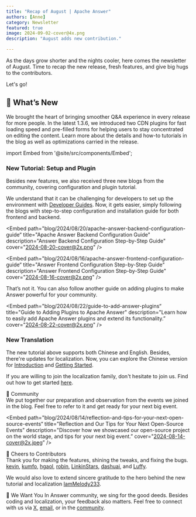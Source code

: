 ```yaml
---
title: "Recap of August | Apache Answer"
authors: [Anne]
category: Newsletter
featured: true
image: 2024-09-02-cover@4x.png
description: "August adds new contribution."

---
```


As the days grow shorter and the nights cooler, here comes the newsletter of August. Time to recap the new release, fresh features, and give big hugs to the contributors.

Let's go!

## 🌟 What’s New

We brought the heart of bringing smoother Q&A experience in every release for more people. In the latest 1.3.6, we introduced two CDN plugins for fast loading speed and pre-filled forms for helping users to stay concentrated on editing the content. 
Learn more about the details and how-to tutorials in the blog as well as optimizations carried in the release. 

import Embed from '@site/src/components/Embed';

<Embed
  path="/2024/08/15/answer-1.3.6-release/"
  title="Say Hi to Answer 1.3.6: Faster and Easier"
  description="This update brings features and improvements designed to enhance both user experience and loading speed."
  cover="2024-08-15-cover@2x.png"
 />



### New Tutorial: Setup and Plugin

Besides new features, we also received three new blogs from the community, covering configuration and plugin tutorial. 

We understand that it can be challenging for developers to set up the environment with [Developer Guides](https://answer.apache.org/docs/development). Now, it gets easier, simply following the blogs with step-to-step configuration and installation guide for both frontend and backend. 

<Embed
  path="blog/2024/08/20/apache-answer-backend-configuration-guide“
  title="Apache Answer Backend Configuration Guide"
  description="Answer Backend Configuration Step-by-Step Guide"
  cover="2024-08-20-cover@2x.png"
 />


<Embed
  path="blog/2024/08/16/apache-answer-frontend-configuration-guide“
  title="Answer Frontend Configuration Step-by-Step Guide"
  description="Answer Frontend Configuration Step-by-Step Guide"
  cover="2024-08-16-cover@2x.png"
 />

That’s not it. You can also follow another guide on adding plugins to make Answer powerful for your community. 

<Embed
  path="blog/2024/08/22/guide-to-add-answer-plugins“
  title="Guide to Adding Plugins to Apache Answer"
  description="Learn how to easily add Apache Answer plugins and extend its functionality.”
  cover="2024-08-22-cover@2x.png"
 />

### New Translation 
The new tutorial above supports both Chinese and English. Besides, there're updates for localization. Now, you can explore the Chinese version for [Introduction](https://answer.apache.org/zh-CN/docs) and [Getting Started](https://answer.apache.org/zh-CN/docs/installation). 

If you are willing to join the localization family, don't hesitate to join us. Find out how to get started [here](https://answer.apache.org/community/translation/). 

🫶 Community     
We put together our preparation and observation from the events we joined in the blog. Feel free to refer to it and get ready for your next big event.

<Embed
  path="blog/2024/08/14/reflection-and-tips-for-your-next-open-source-events“
  title="Reflection and Our Tips for Your Next Open-Source Events"
  description="Discover how we showcased our open-source project on the world stage, and tips for your next big event.”
  cover="2024-08-14-cover@2x.jpeg”
 />


🙌 Cheers to Contributors   
Thank you for making the features, shining the tweaks, and fixing the bugs.
[kevin](https://github.com/kevingil), [kumfo](https://github.com/kumfo), [hgaol](https://github.com/hgaol), [robin](https://github.com/robinv8), [LinkinStars](https://github.com/LinkinStars), [dashuai](https://github.com/shuashuai), and [Luffy](https://github.com/sy-records). 

We would also love to extend sincere gratitude to the hero behind the new tutorial and localization [IamMelody233](https://github.com/IamMelody233).

🤲 We Want You
In Answer community, we sing for the good deeds. Besides coding and localization, your feedback also matters. Feel free to connect with us via [X](https://x.com/AnswerDev), [email](dev@answer.apache.org), or in the [community](https://meta.answer.dev/). 